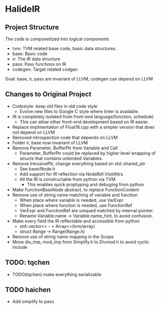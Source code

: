 # HalideIR

## Project Structure

The code is componetized into logical components

- tvm: TVM related base code, basic data structures.
- base: Basic code
- ir: The IR data structure
- pass: Pass functions on IR
- codegen: Target related codgen

Goal: base, ir, pass are invariant of LLVM, codegen can depend on LLVM

## Changes to Original Project
- Codestyle: keep old files in old code style
  - Evolve new files to Google C style where linter is available.
- IR is completely isolated from front-end language(function, schedule)
  - This can allow other front-end development based on IR easier.
- Replace implmentation of Float16.cpp with a simpler version that does not depend on LLVM
- Removed introspection code that depends on LLVM
- Folder ir, base now invariant of LLVM
- Remove Parameter, BufferPtr from Variable and Call
  - Parameter, BufferPtr could be replaced by higher level wrapping of structs that contains unbinded Variables.
- Remove IntrusivePtr, change everything based on std::shared_ptr
  - See base/Node.h
  - Add support for IR reflection via NodeRef.VisitAttrs
  - All the IR is constructable from python via TVM
    - This enables quick proptyping and debuging from python
- Make FunctionBaseNode abstract, to replace FunctionContent
- Remove use of string name matching of variable and function
  - When place where variable is needed, use VarExpr
  - When place where function is needed, use FunctionRef
  - VarExpr and FunctionRef are uniqued matched by internal pointer.
  - Rename Variable.name -> Variable.name_hint, to avoid confusion.
- Make every field the IR reflectable and accessible from python
  - std::vector<> - > Array<>(tvm/array)
  - struct Range ->  Range(Range.h)
- Remove use of string name mapping in the Scope
- Move div_imp, mod_imp from Simplify.h to Divmod.h to avoid cyclic include

## TODO: tqchen
  - TODO(tqchen) make everything serializable



## TODO haichen
- Add simplify to pass
